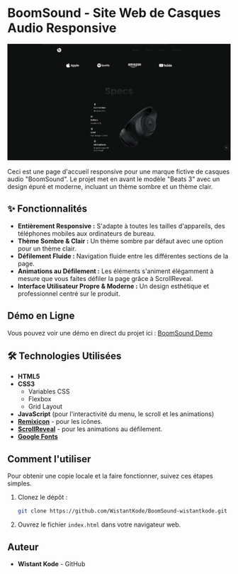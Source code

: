 # BoomSound - Site Web de Casques Audio Responsive

![Aperçu du site BoomSound](./home.png)

Ceci est une page d'accueil responsive pour une marque fictive de casques audio "BoomSound". Le projet met en avant le modèle "Beats 3" avec un design épuré et moderne, incluant un thème sombre et un thème clair.

## ✨ Fonctionnalités

-   **Entièrement Responsive :** S'adapte à toutes les tailles d'appareils, des téléphones mobiles aux ordinateurs de bureau.
-   **Thème Sombre & Clair :** Un thème sombre par défaut avec une option pour un thème clair.
-   **Défilement Fluide :** Navigation fluide entre les différentes sections de la page.
-   **Animations au Défilement :** Les éléments s'animent élégamment à mesure que vous faites défiler la page grâce à ScrollReveal.
-   **Interface Utilisateur Propre & Moderne :** Un design esthétique et professionnel centré sur le produit.

##  Démo en Ligne

Vous pouvez voir une démo en direct du projet ici : [BoomSound Demo](https://wistantkode.github.io/BoomSound-wistantkode/)

## 🛠️ Technologies Utilisées

-   **HTML5**
-   **CSS3**
    -   Variables CSS
    -   Flexbox
    -   Grid Layout
-   **JavaScript** (pour l'interactivité du menu, le scroll et les animations)
-   **[Remixicon](https://remixicon.com/)** - pour les icônes.
-   **[ScrollReveal](https://scrollrevealjs.org/)** - pour les animations au défilement.
-   **[Google Fonts](https://fonts.google.com/)**

##  Comment l'utiliser

Pour obtenir une copie locale et la faire fonctionner, suivez ces étapes simples.

1.  Clonez le dépôt :
    ```sh
    git clone https://github.com/WistantKode/BoomSound-wistantkode.git
    ```
2.  Ouvrez le fichier `index.html` dans votre navigateur web.

##  Auteur

-   **Wistant Kode** - GitHub
